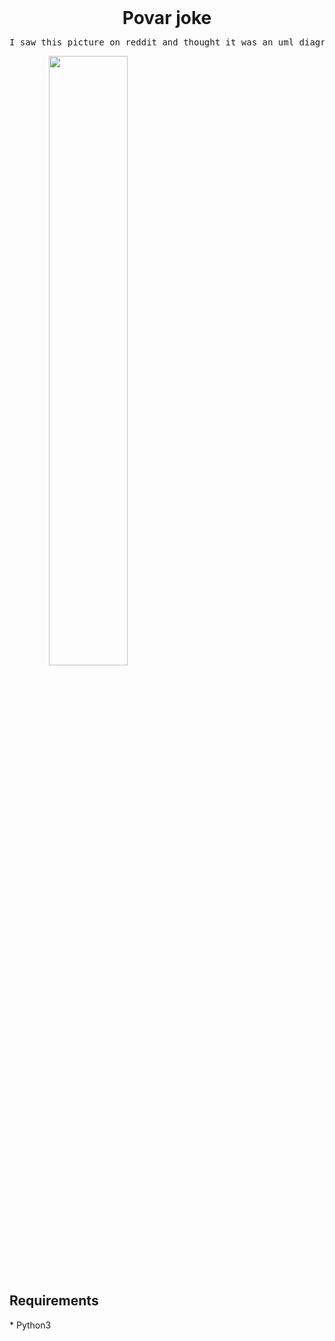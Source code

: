 <h1 style="margin: auto; text-align: center;">Povar joke</h1>
<pre>
I saw this picture on reddit and thought it was an uml diagram. This project is a software implementation of a joke about cook. 
</pre>
<img src="https://i.imgur.com/t4GxSew.jpeg" style="text-align: center; width: 50%"/>
<h2>Requirements</h2>
* Python3